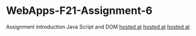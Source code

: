 # WebApps-F21-Assignment-6
Assignment introduction Java Script and DOM
[hosted at](https://44-563-webapps-f21.github.io/webapps-f21-assignment-6-shivaprasadredd/pass.html)
[hosted at](https://44-563-webapps-f21.github.io/webapps-f21-assignment-6-shivaprasadredd/car.html)
[hosted at](https://44-563-webapps-f21.github.io/webapps-f21-assignment-6-shivaprasadredd/arthmetic.html)